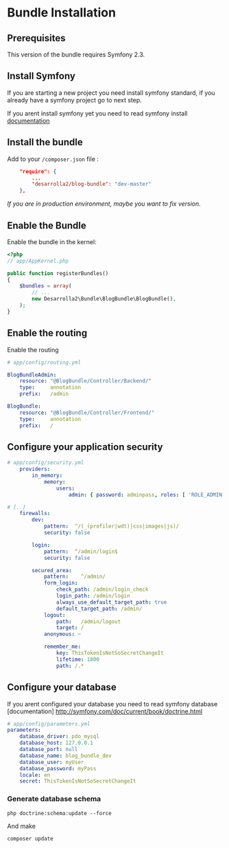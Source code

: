 # Bundle Installation

## Prerequisites

This version of the bundle requires Symfony 2.3.

## Install Symfony

If you are starting a new project you need install symfony standard, if you already 
have a symfony project go to next step.

If you arent install symfony yet you need to read symfony install
[documentation](http://symfony.com/doc/current/book/installation.html)

## Install the bundle

Add to your `/composer.json` file :

``` json
    "require": {
        ...
        "desarrolla2/blog-bundle": "dev-master"
    },
````

*If you are in production environment, maybe you want to fix version.*

## Enable the Bundle

Enable the bundle in the kernel:

``` php
<?php
// app/AppKernel.php

public function registerBundles()
{
    $bundles = array(
        // ...
        new Desarrolla2\Bundle\BlogBundle\BlogBundle(),
    );
}
```

## Enable the routing

Enable the routing

``` yml
# app/config/routing.yml

BlogBundleAdmin:
    resource: "@BlogBundle/Controller/Backend/"
    type:     annotation
    prefix:   /admin

BlogBundle:
    resource: "@BlogBundle/Controller/Frontend/"
    type:     annotation
    prefix:   /

```

## Configure your application security

``` yml
# app/config/security.yml
    providers:
        in_memory:
            memory:
                users:
                    admin: { password: adminpass, roles: [ 'ROLE_ADMIN' ] }

# [..]
    firewalls:
        dev:
            pattern:  ^/(_(profiler|wdt)|css|images|js)/
            security: false

        login:
            pattern:  ^/admin/login$
            security: false

        secured_area:
            pattern:    ^/admin/
            form_login:
                check_path: /admin/login_check
                login_path: /admin/login
                always_use_default_target_path: true
                default_target_path: /admin/
            logout:
                path:   /admin/logout
                target: /
            anonymous: ~

            remember_me:
                key: ThisTokenIsNotSoSecretChangeIt
                lifetime: 1800
                path: /.*

```

## Configure your database

If you arent configured your database you need to read symfony database
[documentation] http://symfony.com/doc/current/book/doctrine.html

``` yml
# app/config/parameters.yml
parameters:
    database_driver: pdo_mysql
    database_host: 127.0.0.1
    database_port: null
    database_name: blog_bundle_dev
    database_user: myUser
    database_password: myPass
    locale: en
    secret: ThisTokenIsNotSoSecretChangeIt
```

### Generate database schema

```
php doctrine:schema:update --force
```



        
And make

``` bash
composer update
```

